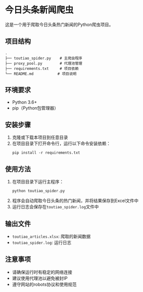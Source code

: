 # 今日头条新闻爬虫

这是一个用于爬取今日头条热门新闻的Python爬虫项目。

## 项目结构
```
.
├── toutiao_spider.py    # 主爬虫程序
├── proxy_pool.py        # 代理池管理
├── requirements.txt     # 项目依赖
└── README.md           # 项目说明
```

## 环境要求
- Python 3.6+
- pip（Python包管理器）

## 安装步骤
1. 克隆或下载本项目到任意目录
2. 在项目目录下打开命令行，运行以下命令安装依赖：
   ```
   pip install -r requirements.txt
   ```

## 使用方法
1. 在项目目录下运行主程序：
   ```
   python toutiao_spider.py
   ```
2. 程序会自动爬取今日头条的热门新闻，并将结果保存到Excel文件中
3. 运行日志会保存在`toutiao_spider.log`文件中

## 输出文件
- `toutiao_articles.xlsx`: 爬取的新闻数据
- `toutiao_spider.log`: 运行日志

## 注意事项
- 请确保运行时有稳定的网络连接
- 建议使用代理池以避免被封IP
- 遵守网站的robots协议和使用规范 